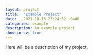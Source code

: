 ```yaml
---
layout: project
title:  "Example Project"
date:   2021-10-16 23:24:52 -0400
categories: example
description: An example project
show-in-cv: true
---
```


Here will be a description of my project.
